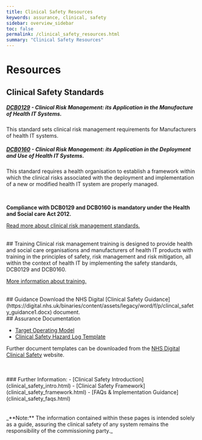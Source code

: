 ```yaml
---
title: Clinical Safety Resources
keywords: assurance, clinical, safety
sidebar: overview_sidebar
toc: false
permalink: /clinical_safety_resources.html
summary: "Clinical Safety Resources"
---
```


# Resources

## Clinical Safety Standards

##### [DCB0129](https://digital.nhs.uk/data-and-information/information-standards/information-standards-and-data-collections-including-extractions/publications-and-notifications/standards-and-collections/dcb0129-clinical-risk-management-its-application-in-the-manufacture-of-health-it-systems0)  - Clinical Risk Management: its Application in the Manufacture of Health IT Systems.  
This standard sets clinical risk management requirements for Manufacturers of health IT systems.

##### [DCB0160](https://digital.nhs.uk/data-and-information/information-standards/information-standards-and-data-collections-including-extractions/publications-and-notifications/standards-and-collections/dcb0160-clinical-risk-management-its-application-in-the-deployment-and-use-of-health-it-systems) - Clinical Risk Management: its Application in the Deployment and Use of Health IT Systems.  
This standard requires a health organisation to establish a framework within which the clinical risks associated with the deployment and implementation of a new or modified health IT system are properly managed.

<br>

**Compliance with DCB0129 and DCB0160 is mandatory under the Health and Social care Act 2012.**
<br>

[Read more about clinical risk management standards.](https://digital.nhs.uk/services/solution-assurance/the-clinical-safety-team/clinical-risk-management-standards)

<br>
##	Training
Clinical risk management training is designed to provide health and social care organisations and manufacturers of health IT products with training in the principles of safety, risk management and risk mitigation, all within the context of health IT by implementing the safety standards, DCB0129 and DCB0160.

[More information about training.](https://digital.nhs.uk/services/solution-assurance/the-clinical-safety-team/clinical-risk-management-training)

<br>
## Guidance
Download the NHS Digital [Clinical Safety Guidance](https://digital.nhs.uk/binaries/content/assets/legacy/word/f/p/clincal_safety_guidance1.docx) document.

<br>
## Assurance Documentation

- [Target Operating Model](downloads/agreements/Target_Operating_Model_-_e-RS_APIs_-_Self-Evaluation_Checklist_V1.4.xlsx)
- [Clinical Safety Hazard Log Template](https://digital.nhs.uk/binaries/content/assets/legacy/excel/g/m/hazard_log_template.xlsx)

Further document templates can be downloaded from the [NHS Digital Clinical Safety](https://digital.nhs.uk/services/solution-assurance/the-clinical-safety-team/clinical-safety-documentation#clinical-risk-management) website.

<br>
<br>
### Further Information:
- [Clinical Safety Introduction](clinical_safety_intro.html)
- [Clinical Safety Framework](clinical_safety_framework.html)
- [FAQs & Implementation Guidance](clinical_safety_faqs.html)

<br>
<br>
<br>
_**Note:** The information contained within these pages is intended solely as a guide, assuring the clinical safety of any system remains the responsibility of the commissioning party._
